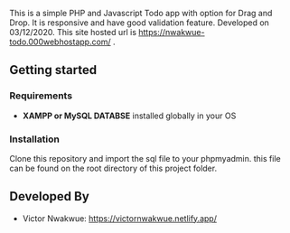 This is a simple PHP and Javascript Todo app with option for Drag and Drop. It is responsive and have good validation feature. Developed on 03/12/2020. This site hosted url is https://nwakwue-todo.000webhostapp.com/ .

## Getting started

### Requirements

- **XAMPP or MySQL DATABSE** installed globally in your OS

### Installation

Clone this repository and import the sql file to your phpmyadmin. this file can be found on the root directory of this project folder.

## Developed By

- Victor Nwakwue: https://victornwakwue.netlify.app/
